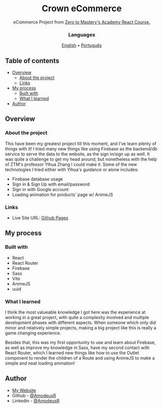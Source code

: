 <!-- markdownlint-disable MD033 -->
<h1 align="center">Crown eCommerce</h1>

<p align="center">eCommerce Project from <a href="https://zerotomastery.io/courses/learn-react/">Zero to Mastery's Academy React Course.</a></p>

<h3 align="center">Languages</h3>
<p align="center">
  <a href="#">English</a> • <a href="./lang/README.pt-br.md">Português</a>
</p>
<!-- markdownlint-enable MD033 -->

## Table of contents

- [Overview](#overview)
  - [About the project](#about-the-project)
  - [Links](#links)
- [My process](#my-process)
  - [Built with](#built-with)
  - [What I learned](#what-i-learned)
- [Author](#author)

## Overview

### About the project

This have been my greatest project till this moment, and I've learn plenty of things with it! I tried many new things like using Firebase as the backend/db service to serve the data to the website, as the sign in/sign up as well. It was quite a challenge to get my head around, but nonetheless with the help of ZTM's professor Yihua Zhang I could make it. Some of the new technologies I tried either with Yihua's guidance or alone includes:

- Firebase database usage
- Sign in & Sign Up with email/password
- Sign in with Google account
- Loading animation for products' page w/ AnimeJS

### Links

- Live Site URL: [Github Pages](https://crown-ecommerce.pages.dev/)

## My process

### Built with

- React
- React Router
- Firebase
- Sass
- Vite
- AnimeJS
- uuid

### What I learned

I think the most valueable knowledge I got here was the experience at working in a great project, with quite a complexity involved and multiple development phases with different aspects. When someone which only did minor and relatively simple projects, making a big project like this is really a game changing experience.

Besides that, this was my first opportunity to use and learn about Firebase, as well as improve my knowledge in Sass, have my second contact with React Router, which I learned new things like how to use the Outlet component to render the children of a Route and using AnimeJS to make a simple and neat loading animation!

## Author

- [My Website](https://amodeusr.pages.dev)
- Github - [@AmodeusR](https://github.com/amodeusr)
- Linkedin - [@AmodeusR](https://www.linkedin.com/in/AmodeusR)
